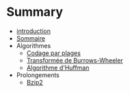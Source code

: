 # Summary

* [introduction](README.md)
* [Sommaire](Dossier-projet/Sommaire.md)
* Algorithmes
   * [Codage par plages](Dossier-projet/Codage-par-plages.md)
   * [Transformée de Burrows-Wheeler](Dossier-projet/Burrows-Wheeler.md)
   * [Algorithme d'Huffman](Dossier-projet/Huffman.md)
* Prolongements
   * [Bzip2](Dossier-projet/Bzip2.md)

